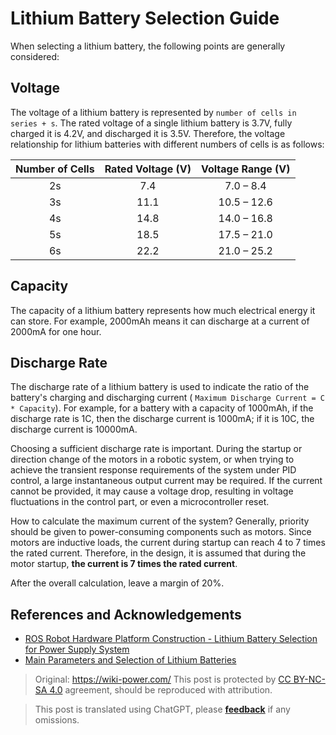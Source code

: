 # Lithium Battery Selection Guide

When selecting a lithium battery, the following points are generally considered:

## Voltage

The voltage of a lithium battery is represented by `number of cells in series + s`. The rated voltage of a single lithium battery is 3.7V, fully charged it is 4.2V, and discharged it is 3.5V. Therefore, the voltage relationship for lithium batteries with different numbers of cells is as follows:

| Number of Cells | Rated Voltage (V) | Voltage Range (V) |
| :-------------: | :--------------: | :--------------: |
|       2s        |       7.4        |     7.0 – 8.4     |
|       3s        |      11.1        |    10.5 – 12.6    |
|       4s        |      14.8        |    14.0 – 16.8    |
|       5s        |      18.5        |    17.5 – 21.0    |
|       6s        |      22.2        |    21.0 – 25.2    |

## Capacity

The capacity of a lithium battery represents how much electrical energy it can store. For example, 2000mAh means it can discharge at a current of 2000mA for one hour.

## Discharge Rate

The discharge rate of a lithium battery is used to indicate the ratio of the battery's charging and discharging current ( `Maximum Discharge Current = C * Capacity`). For example, for a battery with a capacity of 1000mAh, if the discharge rate is 1C, then the discharge current is 1000mA; if it is 10C, the discharge current is 10000mA.

Choosing a sufficient discharge rate is important. During the startup or direction change of the motors in a robotic system, or when trying to achieve the transient response requirements of the system under PID control, a large instantaneous output current may be required. If the current cannot be provided, it may cause a voltage drop, resulting in voltage fluctuations in the control part, or even a microcontroller reset.

How to calculate the maximum current of the system? Generally, priority should be given to power-consuming components such as motors. Since motors are inductive loads, the current during startup can reach 4 to 7 times the rated current. Therefore, in the design, it is assumed that during the motor startup, **the current is 7 times the rated current**.

After the overall calculation, leave a margin of 20%.

## References and Acknowledgements

- [ROS Robot Hardware Platform Construction - Lithium Battery Selection for Power Supply System](https://zhuanlan.zhihu.com/p/259899605)
- [Main Parameters and Selection of Lithium Batteries](https://www.yfworld.com/?p=1114)

> Original: <https://wiki-power.com/>
> This post is protected by [CC BY-NC-SA 4.0](https://creativecommons.org/licenses/by/4.0/deed.en) agreement, should be reproduced with attribution.

> This post is translated using ChatGPT, please [**feedback**](https://github.com/linyuxuanlin/Wiki_MkDocs/issues/new) if any omissions.